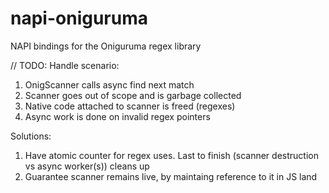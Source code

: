 # napi-oniguruma

NAPI bindings for the Oniguruma regex library


// TODO: Handle scenario:
  1. OnigScanner calls async find next match
  2. Scanner goes out of scope and is garbage collected
  3. Native code attached to scanner is freed (regexes)
  4. Async work is done on invalid regex pointers

Solutions:
  1. Have atomic counter for regex uses. Last to finish (scanner destruction vs async worker(s)) cleans up
  2. Guarantee scanner remains live, by maintaing reference to it in JS land
